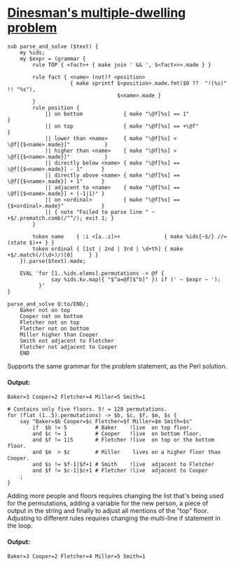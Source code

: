 [1]: http://rosettacode.org/wiki/Dinesman's_multiple-dwelling_problem

# [Dinesman's multiple-dwelling problem][1]

```perl6
sub parse_and_solve ($text) {
    my %ids;
    my $expr = (grammar {
        rule TOP { <fact>+ { make join ' && ', $<fact>>>.made } }
 
        rule fact { <name> (not)? <position>
                    { make sprintf $<position>.made.fmt($0 ??  "!(%s)" !! "%s"),
                                   $<name>.made }
        }
        rule position {
            || on bottom             { make "\@f[%s] == 1"                            }
            || on top                { make "\@f[%s] == +\@f"                         }
            || lower than <name>     { make "\@f[%s] < \@f[{$<name>.made}]"           }
            || higher than <name>    { make "\@f[%s] > \@f[{$<name>.made}]"           }
            || directly below <name> { make "\@f[%s] == \@f[{$<name>.made}] - 1"      }
            || directly above <name> { make "\@f[%s] == \@f[{$<name>.made}] + 1"      }
            || adjacent to <name>    { make "\@f[%s] == \@f[{$<name>.made}] + (-1|1)" }
            || on <ordinal>          { make "\@f[%s] == {$<ordinal>.made}"            }
            || { note "Failed to parse line " ~ +$/.prematch.comb(/^^/); exit 1; }
        }
 
        token name    { :i <[a..z]>+              { make %ids{~$/} //= (state $)++ } }
        token ordinal { [1st | 2nd | 3rd | \d+th] { make +$/.match(/(\d+)/)[0]     } }
    }).parse($text).made;
 
    EVAL 'for [1..%ids.elems].permutations -> @f {
              say %ids.kv.map({ "$^a=@f[$^b]" }) if (' ~ $expr ~ ');
          }'
}
 
parse_and_solve Q:to/END/;
    Baker not on top
    Cooper not on bottom
    Fletcher not on top
    Fletcher not on bottom
    Miller higher than Cooper
    Smith not adjacent to Fletcher
    Fletcher not adjacent to Cooper
    END
```


Supports the same grammar for the problem statement, as the Perl solution.


#### Output:
```
Baker=3 Cooper=2 Fletcher=4 Miller=5 Smith=1
```
```perl6
# Contains only five floors. 5! = 120 permutations.
for (flat (1..5).permutations) -> $b, $c, $f, $m, $s {
    say "Baker=$b Cooper=$c Fletcher=$f Miller=$m Smith=$s"
        if  $b != 5         # Baker    !live  on top floor.
        and $c != 1         # Cooper   !live  on bottom floor.
        and $f != 1|5       # Fletcher !live  on top or the bottom floor.
        and $m  > $c        # Miller    lives on a higher floor than Cooper.
        and $s != $f-1|$f+1 # Smith    !live  adjacent to Fletcher
        and $f != $c-1|$c+1 # Fletcher !live  adjacent to Cooper
    ;
}
```


Adding more people and floors requires changing the list that's being used for the permutations, adding a variable for the new person, a piece of output in the string and finally to adjust all mentions of the "top" floor.
Adjusting to different rules requires changing the multi-line if statement in the loop.


#### Output:
```
Baker=3 Cooper=2 Fletcher=4 Miller=5 Smith=1
```